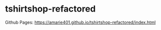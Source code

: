 # tshirtshop-refactored

Github Pages: https://amarie401.github.io/tshirtshop-refactored/index.html
